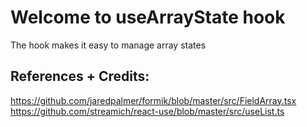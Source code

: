 # Welcome to useArrayState hook

The hook makes it easy to manage array states

## References + Credits:

https://github.com/jaredpalmer/formik/blob/master/src/FieldArray.tsx
https://github.com/streamich/react-use/blob/master/src/useList.ts
